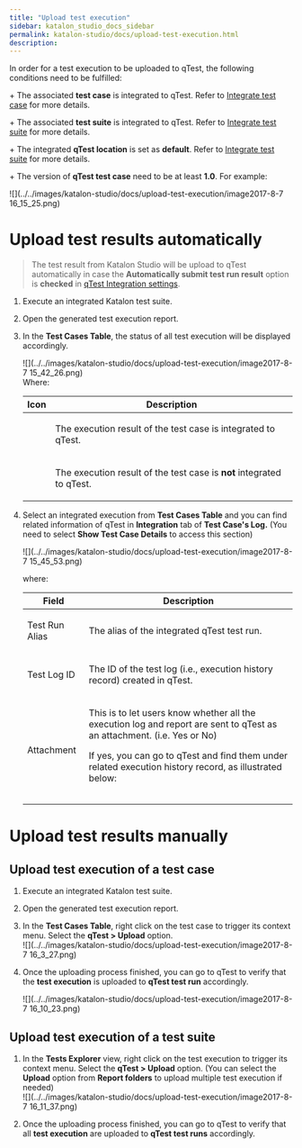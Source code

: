 ```yaml
---
title: "Upload test execution" 
sidebar: katalon_studio_docs_sidebar
permalink: katalon-studio/docs/upload-test-execution.html 
description: 
---
```

In order for a test execution to be uploaded to qTest, the following conditions need to be fulfilled:

\+ The associated **test case** is integrated to qTest. Refer to [Integrate test case](/display/KD/Integrate+test+case) for more details.

\+ The associated **test suite** is integrated to qTest. Refer to [Integrate test suite](/display/KD/Integrate+test+suite) for more details.

\+ The integrated **qTest location** is set as **default**. Refer to [Integrate test suite](/display/KD/Integrate+test+suite) for more details.

\+ The version of **qTest test case** need to be at least **1.0**. For example:

![](../../images/katalon-studio/docs/upload-test-execution/image2017-8-7 16_15_25.png)

Upload test results automatically
=================================

> The test result from Katalon Studio will be upload to qTest automatically in case the **Automatically submit test run result** option is **checked** in [qTest Integration settings](https://docs.katalon.com/display/KD/qTest+Integration).

1.  Execute an integrated Katalon test suite.
2.  Open the generated test execution report.
3.  In the **Test Cases Table**, the status of all test execution will be displayed accordingly.
    
      
    ![](../../images/katalon-studio/docs/upload-test-execution/image2017-8-7 15_42_26.png)  
    Where:
    
    <table><thead><tr><th>Icon</th><th>Description</th></tr></thead><tbody><tr><td><div><p><span><img></span></p></div></td><td><p>The execution result of the test case is integrated to qTest.</p></td></tr><tr><td><div><p><span><img></span></p></div></td><td><p>The execution result of the test case is <strong>not</strong> integrated to qTest.</p></td></tr></tbody></table>
    
4.  Select an integrated execution from **Test Cases Table** and you can find related information of qTest in **Integration** tab of **Test Case's Log.** (You need to select **Show Test Case Details** to access this section)
    
    ![](../../images/katalon-studio/docs/upload-test-execution/image2017-8-7 15_45_53.png)  
    
      
    where:
    
    <table><thead><tr><th>Field</th><th>Description</th></tr></thead><tbody><tr><td><p>Test Run Alias</p></td><td><p>The alias of the integrated qTest test run.</p></td></tr><tr><td><p>Test Log ID</p></td><td><p>The ID of the test log (i.e., execution history record) created in qTest.</p></td></tr><tr><td><p>Attachment</p></td><td><div><p>This is to let users know whether all the execution log and report are sent to qTest as an attachment. (i.e. Yes or No)</p><p>If yes, you can go to qTest and find them under related execution history record, as illustrated below:</p><p><span><span><img></span></span></p></div></td></tr></tbody></table>
    

Upload test results manually
============================

Upload test execution of a test case
------------------------------------

1.  Execute an integrated Katalon test suite.
2.  Open the generated test execution report.
3.  In the **Test Cases Table**, right click on the test case to trigger its context menu. Select the **qTest > Upload** option.  
    ![](../../images/katalon-studio/docs/upload-test-execution/image2017-8-7 16_3_27.png)  
      
    
4.  Once the uploading process finished, you can go to qTest to verify that the **test execution** is uploaded to **qTest test run** accordingly.  
      
    ![](../../images/katalon-studio/docs/upload-test-execution/image2017-8-7 16_10_23.png)

Upload test execution of a test suite
-------------------------------------

1.  In the **Tests Explorer** view, right click on the test execution to trigger its context menu. Select the **qTest > Upload** option. (You can select the **Upload** option from **Report folders** to upload multiple test execution if needed)  
    ![](../../images/katalon-studio/docs/upload-test-execution/image2017-8-7 16_11_37.png)  
      
    
2.  Once the uploading process finished, you can go to qTest to verify that all **test execution** are uploaded to **qTest test runs** accordingly.